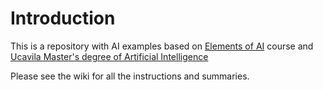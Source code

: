 # Introduction

This is a repository with AI examples based on [Elements of AI](https://www.elementsofai.com/) course and [Ucavila Master's degree of Artificial Intelligence](https://www.ucavila.es/formacion/estudios-propios/master-inteligencia-artificial/)

Please see the wiki for all the instructions and summaries.
